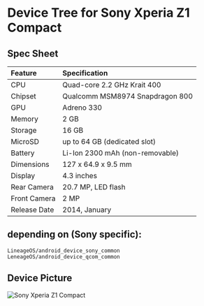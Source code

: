 # Device Tree for Sony Xperia Z1 Compact

## Spec Sheet

| Feature                 | Specification                     |
| :---------------------- | :-------------------------------- |
| CPU                     | Quad-core 2.2 GHz Krait 400       |
| Chipset                 | Qualcomm MSM8974 Snapdragon 800   |
| GPU                     | Adreno 330                        |
| Memory                  | 2 GB                              |
| Storage                 | 16 GB                             |
| MicroSD                 | up to 64 GB (dedicated slot)      |
| Battery                 | Li-Ion 2300 mAh (non-removable)   |
| Dimensions              | 127 x 64.9 x 9.5 mm               |
| Display                 | 4.3 inches                        |
| Rear Camera             | 20.7 MP, LED flash                |
| Front Camera            | 2 MP                              |
| Release Date            | 2014, January                     |

depending on (Sony specific):
-----------------------------

    LineageOS/android_device_sony_common
    LeneageOS/android_device_qcom_common

## Device Picture

![Sony Xperia Z1 Compact](https://api.sonymobile.com/files/xperia-z1-compact-hero-black-1240x840-0da4cf75109b8803ab8362c6b82bafdc.jpg "Sony Xperia Z1 Compact")

